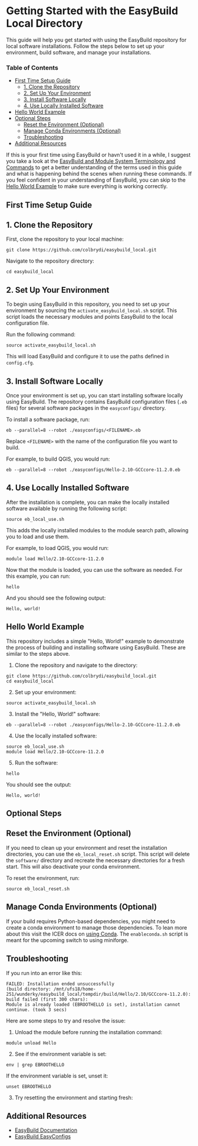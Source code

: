 # Getting Started with the EasyBuild Local Directory

This guide will help you get started with using the EasyBuild repository for local software installations. Follow the steps below to set up your environment, build software, and manage your installations.

### Table of Contents
- [First Time Setup Guide](#first-time-setup-guide)
  - [1. Clone the Repository](#1-clone-the-repository)
  - [2. Set Up Your Environment](#2-set-up-your-environment)
  - [3. Install Software Locally](#3-install-software-locally)
  - [4. Use Locally Installed Software](#4-use-locally-installed-software)
- [Hello World Example](#hello-world-example)
- [Optional Steps](#optional-steps)
  - [Reset the Environment (Optional)](#reset-the-environment-optional)
  - [Manage Conda Environments (Optional)](#manage-conda-environments-optional)
  - [Troubleshooting](#troubleshooting)
- [Additional Resources](#additional-resources)

If this is your first time using EasyBuild or havn't used it in a while, I suggest you take a look at the [EasyBuild and Module System Terminology and Commands](terminology.md) to get a better understanding of the terms used in this guide and what is happening behind the scenes when running these commands. If you feel confident in your understanding of EasyBuild, you can skip to the [Hello World Example](#hello-world-example) to make sure everything is working correctly.

## First Time Setup Guide

## 1. Clone the Repository

First, clone the repository to your local machine:

```
git clone https://github.com/colbrydi/easybuild_local.git
```

Navigate to the repository directory:

```
cd easybuild_local
```

## 2. Set Up Your Environment

To begin using EasyBuild in this repository, you need to set up your environment by sourcing the `activate_easybuild_local.sh` script. This script loads the necessary modules and points EasyBuild to the local configuration file.

Run the following command:

```
source activate_easybuild_local.sh
```

This will load EasyBuild and configure it to use the paths defined in `config.cfg`.

## 3. Install Software Locally

Once your environment is set up, you can start installing software locally using EasyBuild. The repository contains EasyBuild configuration files (`.eb` files) for several software packages in the `easyconfigs/` directory.

To install a software package, run:

```
eb --parallel=8 --robot ./easyconfigs/<FILENAME>.eb
```

Replace `<FILENAME>` with the name of the configuration file you want to build.

For example, to build QGIS, you would run:

```
eb --parallel=8 --robot ./easyconfigs/Hello-2.10-GCCcore-11.2.0.eb 
```

## 4. Use Locally Installed Software

After the installation is complete, you can make the locally installed software available by running the following script:

```
source eb_local_use.sh
```

This adds the locally installed modules to the module search path, allowing you to load and use them.

For example, to load QGIS, you would run:

```
module load Hello/2.10-GCCcore-11.2.0
```

Now that the module is loaded, you can use the software as needed. For this example, you can run:

```
hello
```

And you should see the following output:

```
Hello, world!
```

## Hello World Example

This repository includes a simple "Hello, World!" example to demonstrate the process of building and installing software using EasyBuild. These are similar to the steps above.

1. Clone the repository and navigate to the directory:

```
git clone https://github.com/colbrydi/easybuild_local.git
cd easybuild_local
```

2. Set up your environment:

```
source activate_easybuild_local.sh
```

3. Install the "Hello, World!" software:

```
eb --parallel=8 --robot ./easyconfigs/Hello-2.10-GCCcore-11.2.0.eb
```

4. Use the locally installed software:

```
source eb_local_use.sh
module load Hello/2.10-GCCcore-11.2.0
```

5. Run the software:

```
hello
```

You should see the output:

```
Hello, world!
```

## Optional Steps

## Reset the Environment (Optional)

If you need to clean up your environment and reset the installation directories, you can use the `eb_local_reset.sh` script. This script will delete the `software/` directory and recreate the necessary directories for a fresh start. This will also deactivate your conda environment.

To reset the environment, run:

```
source eb_local_reset.sh
```

## Manage Conda Environments (Optional)

If your build requires Python-based dependencies, you might need to create a conda environment to manage those dependencies. To lean more about this visit the ICER docs on [using Conda](https://docs.icer.msu.edu/Using_conda/). The `enableconda.sh` script is meant for the upcoming switch to using miniforge.


## Troubleshooting

If you run into an error like this:

```
FAILED: Installation ended unsuccessfully
(build directory: /mnt/ufs18/home-251/wunderky/easybuild_local/tempdir/build/Hello/2.10/GCCcore-11.2.0):
build failed (first 300 chars):
Module is already loaded (EBROOTHELLO is set), installation cannot continue. (took 3 secs)
```

Here are some steps to try and resolve the issue:

1. Unload the module before running the installation command:

```
module unload Hello
```

2. See if the environment variable is set:

```
env | grep EBROOTHELLO
```

If the environment variable is set, unset it:

```
unset EBROOTHELLO
```

3. Try resetting the environment and starting fresh:


## Additional Resources

- [EasyBuild Documentation](https://easybuild.readthedocs.io/)
- [EasyBuild EasyConfigs](https://github.com/easybuilders/easybuild-easyconfigs)